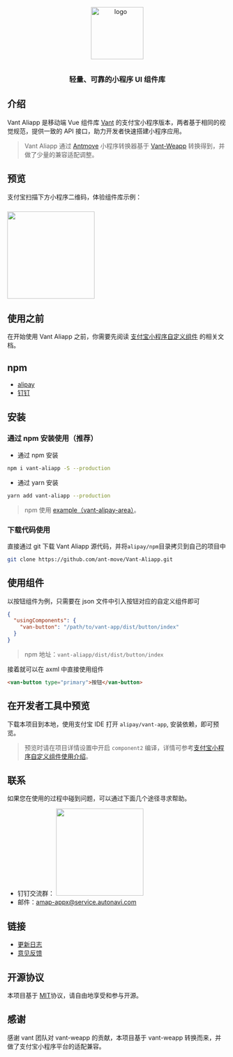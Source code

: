 <p align="center">
  <img alt="logo" src="https://img.yzcdn.cn/vant/logo.png" width="120" style="margin-bottom: 10px;">
</p>
<h3 align="center">轻量、可靠的小程序 UI 组件库</h3>

## 介绍

Vant Aliapp 是移动端 Vue 组件库 [Vant](https://github.com/youzan/vant) 的支付宝小程序版本，两者基于相同的视觉规范，提供一致的 API 接口，助力开发者快速搭建小程序应用。

> Vant Aliapp 通过 [Antmove](https://ant-move.github.io/website/) 小程序转换器基于 [Vant-Weapp](https://youzan.github.io/vant-weapp/#/intro) 转换得到，并做了少量的兼容适配调整。

## 预览

支付宝扫描下方小程序二维码，体验组件库示例：

<img src="https://img.alicdn.com/imgextra/i4/O1CN01r9dDA41VrqnQePDfN_!!6000000002707-2-tps-296-294.png" width="200" height="200" style="margin-top: 10px;" >

## 使用之前

在开始使用 Vant Aliapp 之前，你需要先阅读 [支付宝小程序自定义组件](https://docs.alipay.com/mini/framework/custom-component-overview) 的相关文档。

## npm

* [alipay](https://www.npmjs.com/package/vant-aliapp)
* [钉钉](https://www.npmjs.com/package/vant-aliapp-dd)
## 安装

### 通过 npm 安装使用（推荐）

* 通过 npm 安装
```bash
npm i vant-aliapp -S --production
```

* 通过 yarn 安装

```bash
yarn add vant-aliapp --production
```

> npm 使用 [example（vant-alipay-area）](https://github.com/ant-move/Vant-Aliapp/blob/master/alipay/vant-app/pages/area/index.json)。

### 下载代码使用

直接通过 git 下载 Vant Aliapp 源代码，并将`alipay/npm`目录拷贝到自己的项目中
```bash
git clone https://github.com/ant-move/Vant-Aliapp.git
```

## 使用组件

以按钮组件为例，只需要在 json 文件中引入按钮对应的自定义组件即可

```json
{
  "usingComponents": {
    "van-button": "/path/to/vant-app/dist/button/index"
  }
}
```

> npm 地址：`vant-aliapp/dist/dist/button/index`

接着就可以在 axml 中直接使用组件

```html
<van-button type="primary">按钮</van-button>
```

## 在开发者工具中预览

下载本项目到本地，使用支付宝 IDE 打开 `alipay/vant-app`, 安装依赖，即可预览。

> 预览时请在项目详情设置中开启 `component2` 编译，详情可参考[支付宝小程序自定义组件使用介绍](https://docs.alipay.com/mini/framework/custom-component-overview#%E4%BD%BF%E7%94%A8%E9%A1%BB%E7%9F%A5)。


## 联系

如果您在使用的过程中碰到问题，可以通过下面几个途径寻求帮助。

* 钉钉交流群： <img width='200px' src='https://camo.githubusercontent.com/1ac9a77e46126bc321740475803f3b49ffe7f83e1cfdd75683de399a6065272b/68747470733a2f2f63616368652e616d61702e636f6d2f65636f6c6f67792f746f6f6c2f616e746d6f76652f7765622f6173736574732f636f6e746163742d64696e6764696e672e6a7067'/>
* 邮件：amap-appx@service.autonavi.com

## 链接

* [更新日志](https://ant-move.github.io/vant-ailapp-docs/#/changelog)
* [意见反馈](https://github.com/ant-move/Vant-Aliapp/issues)

## 开源协议

本项目基于 [MIT](https://zh.wikipedia.org/wiki/MIT%E8%A8%B1%E5%8F%AF%E8%AD%89)协议，请自由地享受和参与开源。

[vant-weapp]: https://github.com/youzan/vant-weapp
[MIT]: http://opensource.org/licenses/MIT
[小程序简易教程]: https://mp.weixin.qq.com/debug/wxadoc/dev/
[小程序框架介绍]: https://mp.weixin.qq.com/debug/wxadoc/dev/framework/MINA.html
[微信开发者工具]: https://mp.weixin.qq.com/debug/wxadoc/dev/devtools/download.html

## 感谢

感谢 vant 团队对 vant-weapp 的贡献，本项目基于 vant-weapp 转换而来，并做了支付宝小程序平台的适配兼容。
